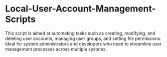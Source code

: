 # Local-User-Account-Management-Scripts
This script is aimed at automating tasks such as creating, modifying, and deleting user accounts, managing user groups, and setting file permissions. Ideal for system administrators and developers who need to streamline user management processes across multiple systems.
